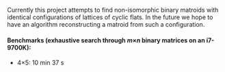 Currently this project attempts to find non-isomorphic binary matroids with
identical configurations of lattices of cyclic flats.
In the future we hope to have an algorithm reconstructing a matroid
from such a configuration.

#### Benchmarks (exhaustive search through _m_&times;_n_ binary matrices on an i7-9700K):
* 4&times;5: 10 min 37 s
